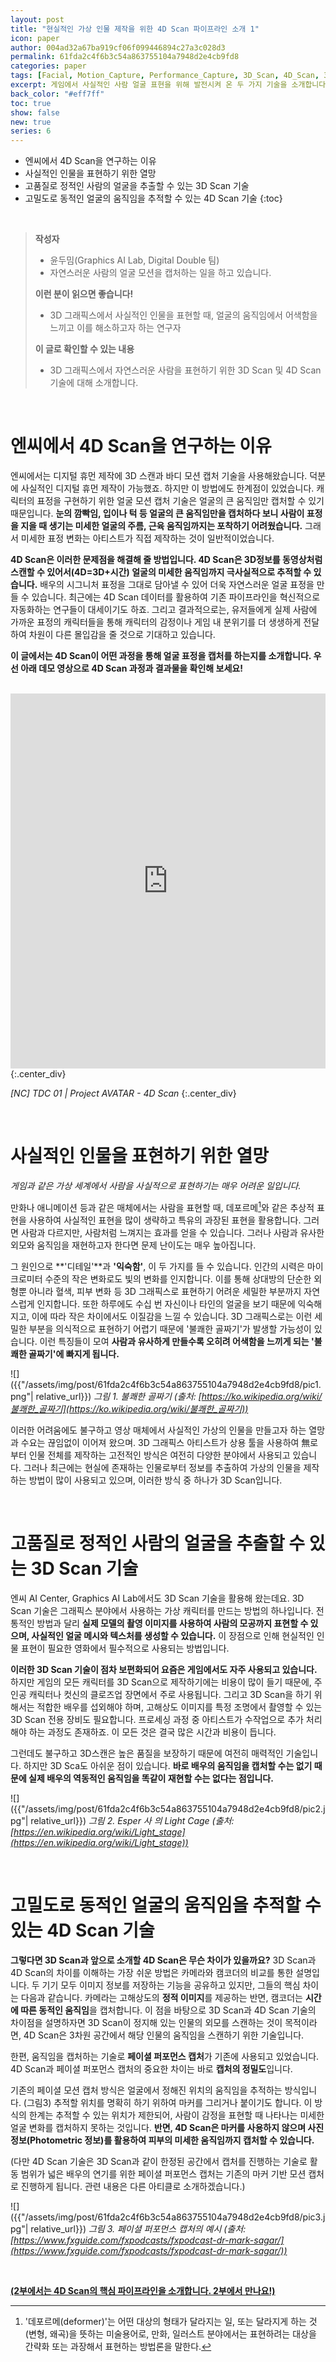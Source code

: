 ```yaml
---
layout: post
title: "현실적인 가상 인물 제작을 위한 4D Scan 파이프라인 소개 1"
icon: paper
author: 004ad32a67ba919cf06f099446894c27a3c028d3
permalink: 61fda2c4f6b3c54a863755104a7948d2e4cb9fd8
categories: paper
tags: [Facial, Motion_Capture, Performance_Capture, 3D_Scan, 4D_Scan, 3D_Reconstruction, Registration, Graphics, AI]
excerpt: 게임에서 사실적인 사람 얼굴 표현을 위해 발전시켜 온 두 가지 기술을 소개합니다.
back_color: "#eff7ff"
toc: true
show: false
new: true
series: 6
---
```


* 엔씨에서 4D Scan을 연구하는 이유
* 사실적인 인물을 표현하기 위한 열망
* 고품질로 정적인 사람의 얼굴을 추출할 수 있는 3D Scan 기술
* 고밀도로 동적인 얼굴의 움직임을 추적할 수 있는 4D Scan 기술
{:toc}

<br/>

> **작성자**
> - 윤두밈(Graphics AI Lab, Digital Double 팀)
> - 자연스러운 사람의 얼굴 모션을 캡처하는 일을 하고 있습니다.
> 
> **이런 분이 읽으면 좋습니다!**
> - 3D 그래픽스에서 사실적인 인물을 표현할 때, 얼굴의 움직임에서 어색함을 느끼고 이를 해소하고자 하는 연구자
> 
> **이 글로 확인할 수 있는 내용**
> - 3D 그래픽스에서 자연스러운 사람을 표현하기 위한 3D Scan 및 4D Scan 기술에 대해 소개합니다.

<br/>

# 엔씨에서 4D Scan을 연구하는 이유

엔씨에서는 디지털 휴먼 제작에 3D 스캔과 바디 모션 캡처 기술을 사용해왔습니다. 덕분에 사실적인 디지털 휴먼 제작이 가능했죠. 하지만 이 방법에도 한계점이 있었습니다. 캐릭터의 표정을 구현하기 위한 얼굴 모션 캡처 기술은 얼굴의 큰 움직임만 캡처할 수 있기 때문입니다. **눈의 깜빡임, 입이나 턱 등 얼굴의 큰 움직임만을 캡처하다 보니 사람이 표정을 지을 때 생기는 미세한 얼굴의 주름, 근육 움직임까지는 포착하기 어려웠습니다.** 그래서 미세한 표정 변화는 아티스트가 직접 제작하는 것이 일반적이었습니다.  

**4D Scan은 이러한 문제점을 해결해 줄 방법입니다. 4D Scan은 3D정보를 동영상처럼 스캔할 수 있어서(4D=3D+시간) 얼굴의 미세한 움직임까지 극사실적으로 추적할 수 있습니다.** 배우의 시그니처 표정을 그대로 담아낼 수 있어 더욱 자연스러운 얼굴 표정을 만들 수 있습니다. 최근에는 4D Scan 데이터를 활용하여 기존 파이프라인을 혁신적으로 자동화하는 연구들이 대세이기도 하죠. 그리고 결과적으로는, 유저들에게 실제 사람에 가까운 표정의 캐릭터들을 통해 캐릭터의 감정이나 게임 내 분위기를 더 생생하게 전달하여 차원이 다른 몰입감을 줄 것으로 기대하고 있습니다. 

**이 글에서는 4D Scan이 어떤 과정을 통해 얼굴 표정을 캡처를 하는지를 소개합니다. 우선 아래 데모 영상으로 4D Scan 과정과 결과물을 확인해 보세요!**

<br/>

<iframe width="100%" height="600" src="https://www.youtube.com/embed/-pzlWL-nwio" title="YouTube video player" frameborder="0" allow="accelerometer; autoplay; clipboard-write; encrypted-media; gyroscope; picture-in-picture; web-share" allowfullscreen></iframe>
{:.center_div}

*[NC] TDC 01 |  Project AVATAR - 4D Scan*
{:.center_div}

<br/>

# 사실적인 인물을 표현하기 위한 열망

*게임과 같은 가상 세계에서 사람을 사실적으로 표현하기는 매우 어려운 일입니다.*

만화나 애니메이션 등과 같은 매체에서는 사람을 표현할 때, 데포르메[^1]와 같은 추상적 표현을 사용하여 사실적인 표현을 많이 생략하고 특유의 과장된 표현을 활용합니다. 그러면 사람과 다르지만, 사람처럼 느껴지는 효과를 얻을 수 있습니다. 그러나 사람과 유사한 외모와 움직임을 재현하고자 한다면 문제 난이도는 매우 높아집니다.

그 원인으로 **'디테일'**과 **'익숙함'**, 이 두 가지를 들 수 있습니다. 인간의 시력은 마이크로미터 수준의 작은 변화로도 빛의 변화를 인지합니다. 이를 통해 상대방의 단순한 외형뿐 아니라 혈색, 피부 변화 등 3D 그래픽스로 표현하기 어려운 세밀한 부분까지 자연스럽게 인지합니다. 또한 하루에도 수십 번 자신이나 타인의 얼굴을 보기 때문에 익숙해지고, 이에 따라 작은 차이에서도 이질감을 느낄 수 있습니다. 3D 그래픽스로는 이런 세밀한 부분을 의식적으로 표현하기 어렵기 때문에 '불쾌한 골짜기'가 발생할 가능성이 있습니다. 이런 특징들이 모여 **사람과 유사하게 만들수록 오히려 어색함을 느끼게 되는 '불쾌한 골짜기'에 빠지게 됩니다.**

![]({{"/assets/img/post/61fda2c4f6b3c54a863755104a7948d2e4cb9fd8/pic1.png"| relative_url}})
*그림 1. 불쾌한 골짜기*
*(출처: [https://ko.wikipedia.org/wiki/불쾌한_골짜기](https://ko.wikipedia.org/wiki/불쾌한_골짜기))*

이러한 어려움에도 불구하고 영상 매체에서 사실적인 가상의 인물을 만들고자 하는 열망과 수요는 끊임없이 이어져 왔으며. 3D 그래픽스 아티스트가 상용 툴을 사용하여 無로부터 인물 전체를 제작하는 고전적인 방식은 여전히 다양한 분야에서 사용되고 있습니다. 그러나 최근에는 현실에 존재하는 인물로부터 정보를 추출하여 가상의 인물을 제작하는 방법이 많이 사용되고 있으며, 이러한 방식 중 하나가 3D Scan입니다.

<br/>

# 고품질로 정적인 사람의 얼굴을 추출할 수 있는 3D Scan 기술

엔씨 AI Center, Graphics AI Lab에서도 3D Scan 기술을 활용해 왔는데요. 3D Scan 기술은 그래픽스 분야에서 사용하는 가상 캐릭터를 만드는 방법의 하나입니다. 전통적인 방법과 달리 **실제 모델의 촬영 이미지를 사용하여 사람의 모공까지 표현할 수 있으며, 사실적인 얼굴 메시와 텍스처를 생성할 수 있습니다.** 이 장점으로 인해 현실적인 인물 표현이 필요한 영화에서 필수적으로 사용되는 방법입니다.

**이러한 3D Scan 기술이 점차 보편화되어 요즘은 게임에서도 자주 사용되고 있습니다.** 하지만 게임의 모든 캐릭터를 3D Scan으로 제작하기에는 비용이 많이 들기 때문에, 주인공 캐릭터나 컷신의 클로즈업 장면에서 주로 사용됩니다. 그리고 3D Scan을 하기 위해서는 적합한 배우를 섭외해야 하며, 고해상도 이미지를 특정 조명에서 촬영할 수 있는 3D Scan 전용 장비도 필요합니다. 프로세싱 과정 중 아티스트가 수작업으로 추가 처리해야 하는 과정도 존재하죠. 이 모든 것은 결국 많은 시간과 비용이 듭니다.

그런데도 불구하고 3D스캔은 높은 품질을 보장하기 때문에 여전히 매력적인 기술입니다. 하지만 3D Sca도 아쉬운 점이 있습니다. **바로 배우의 움직임을 캡처할 수는 없기 때문에 실제 배우의 역동적인 움직임을 똑같이 재현할 수는 없다는 점입니다.**

![]({{"/assets/img/post/61fda2c4f6b3c54a863755104a7948d2e4cb9fd8/pic2.jpg"| relative_url}})
*그림 2. Esper 사 의 Light Cage*
*(출처: [https://en.wikipedia.org/wiki/Light_stage](https://en.wikipedia.org/wiki/Light_stage))*

<br/>

# 고밀도로 동적인 얼굴의 움직임을 추적할 수 있는 4D Scan 기술

**그렇다면 3D Scan과 앞으로 소개할 4D Scan은 무슨 차이가 있을까요?** 3D Scan과 4D Scan의 차이를 이해하는 가장 쉬운 방법은 카메라와 캠코더의 비교를 통한 설명입니다. 두 기기 모두 이미지 정보를 저장하는 기능을 공유하고 있지만, 그들의 핵심 차이는 다음과 같습니다. 카메라는 고해상도의 **정적 이미지**를 제공하는 반면, 캠코더는 **시간에 따른 동적인 움직임**을 캡처합니다. 이 점을 바탕으로 3D Scan과 4D Scan 기술의 차이점을 설명하자면 3D Scan이 정지해 있는 인물의 외모를 스캔하는 것이 목적이라면, 4D Scan은 3차원 공간에서 해당 인물의 움직임을 스캔하기 위한 기술입니다.

한편, 움직임을 캡처하는 기술로 **페이셜 퍼포먼스 캡처**가 기존에 사용되고 있었습니다. 4D Scan과 페이셜 퍼포먼스 캡처의 중요한 차이는 바로 **캡처의 정밀도**입니다.

기존의 페이셜 모션 캡처 방식은 얼굴에서 정해진 위치의 움직임을 추적하는 방식입니다. (그림3) 추적할 위치를 명확히 하기 위하여 마커를 그리거나 붙이기도 합니다. 이 방식의 한계는 추적할 수 있는 위치가 제한되어, 사람이 감정을 표현할 때 나타나는 미세한 얼굴 변화를 캡처하지 못하는 것입니다. **반면, 4D Scan은 마커를 사용하지 않으며 사진 정보(Photometric 정보)를 활용하여 피부의 미세한 움직임까지 캡처할 수 있습니다.**

(다만 4D Scan 기술은 3D Scan과 같이 한정된 공간에서 캡처를 진행하는 기술로 활동 범위가 넓은 배우의 연기를 위한 페이셜 퍼포먼스 캡처는 기존의 마커 기반 모션 캡처로 진행하게 됩니다. 관련 내용은 다른 아티클로 소개하겠습니다.)

![]({{"/assets/img/post/61fda2c4f6b3c54a863755104a7948d2e4cb9fd8/pic3.jpg"| relative_url}})
*그림 3. 페이셜 퍼포먼스 캡처의 예시*
*(출처: [https://www.fxguide.com/fxpodcasts/fxpodcast-dr-mark-sagar/](https://www.fxguide.com/fxpodcasts/fxpodcast-dr-mark-sagar/))*

<br/>

<u>**(2부에서는 4D Scan의 핵심 파이프라인을 소개합니다. 2부에서 만나요!)**</u>


[^1]: '데포르메(deformer)'는 어떤 대상의 형태가 달라지는 일, 또는 달라지게 하는 것(변형, 왜곡)을 뜻하는 미술용어로, 만화, 일러스트 분야에서는 표현하려는 대상을 간략화 또는 과장해서 표현하는 방법론을 말한다. 